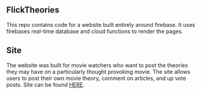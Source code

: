 ## FlickTheories

This repo contains code for a website built entirely around firebase. It uses firebases real-time database and cloud functions to render the pages.

## Site

The website was built for movie watchers who want to post the theories they may have on a particularly thought provoking movie. The site allows users to post their own movie theory, comment on articles, and up vote posts. Site can be found [HERE]("https://flicktheories.com/").
